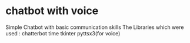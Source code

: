 # chatbot with voice
 Simple Chatbot with basic communication skills The Libraries which were used : chatterbot time tkinter pyttsx3(for voice)
